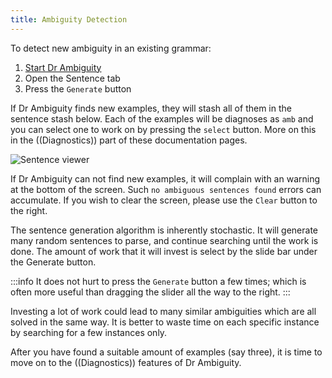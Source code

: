 ```yaml
---
title: Ambiguity Detection
---
```


To detect new ambiguity in an existing grammar:
1. [Start Dr Ambiguity]((Usage))
2. Open the Sentence tab
3. Press the `Generate` button

If Dr Ambiguity finds new examples, they will stash all of them in the sentence stash below. Each of the examples will be diagnoses as `amb` and you can select one to work on by pressing
the `select` button. More on this in the ((Diagnostics)) part of these documentation pages.

![Sentence viewer]((sentence-editor.png))

If Dr Ambiguity can not find new examples, it will complain with an warning at the bottom of the screen. Such `no ambiguous sentences found` errors can accumulate. If you wish to clear the screen, please
use the `Clear` button to the right.

The sentence generation algorithm is inherently stochastic. It will generate many random sentences to parse, and
continue searching until the work is done. The amount of work that it will invest is select by the slide bar under the Generate button.

:::info
It does not hurt to press the `Generate` button a few times; which is often more useful than dragging the slider all the way to the right.
:::

Investing a lot of work could lead to many similar ambiguities which are all solved in the same way. It is better to 
waste time on each specific instance by searching for a few instances only.

After you have found a suitable amount of examples (say three), it is time to move on to the ((Diagnostics)) features of Dr Ambiguity.


